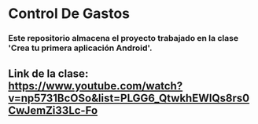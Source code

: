 # Control De Gastos
### Este repositorio almacena el proyecto trabajado en la clase 'Crea tu primera aplicación Android'.

## Link de la clase: https://www.youtube.com/watch?v=np5731BcOSo&list=PLGG6_QtwkhEWlQs8rs0CwJemZi33Lc-Fo
